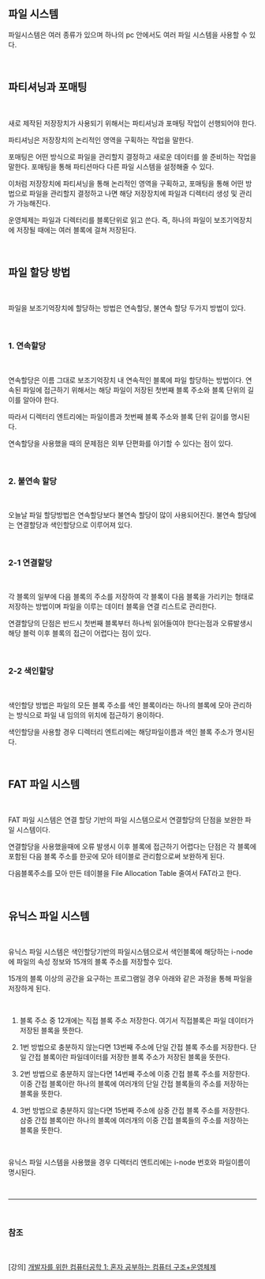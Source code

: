 ## 파일 시스템

파일시스템은 여러 종류가 있으며 하나의 pc 안에서도 여러 파일 시스템을 사용할 수 있다.

<br>

## 파티셔닝과 포매팅

<br>

새로 제작된 저장장치가 사용되기 위해서는 파티셔닝과 포매팅 작업이 선행되어야 한다.

파티셔닝은 저장장치의 논리적인 영역을 구획하는 작업을 말한다.

포매팅은 어떤 방식으로 파일을 관리할지 결정하고 새로운 데이터를 쓸 준비하는 작업을 말한다. 포매팅을 통해 파티션마다 다른 파일 시스템을 설정해줄 수 있다.

이처럼 저장장치에 파티셔닝을 통해 논리적인 영역을 구획하고, 포매팅을 통해 어떤 방법으로 파일을 관리할지 결정하고 나면 해당 저장장치에 파일과 디렉터리 생성 및 관리가 가능해진다.

운영체제는 파일과 디렉터리를 블록단위로 읽고 쓴다. 즉, 하나의 파일이 보조기억장치에 저장될 때에는 여러 블록에 걸쳐 저장된다.

<br>

## 파일 할당 방법

<br>

파일을 보조기억장치에 할당하는 방법은 연속할당, 불연속 할당 두가지 방법이 있다.

<br>

### 1. 연속할당

<br>

연속할당은 이름 그대로 보조기억장치 내 연속적인 블록에 파일 할당하는 방법이다.
연속된 파일에 접근하기 위해서는 해당 파일이 저장된 첫번째 블록 주소와 블록 단위의 길이를 알아야 한다.

따라서 디렉터리 엔트리에는 파일이름과 첫번째 블록 주소와 블록 단위 길이를 명시된다.

연속할당을 사용했을 때의 문제점은 외부 단편화를 야기할 수 있다는 점이 있다.

<br>

### 2. 불연속 할당

<br>

오늘날 파일 할당방법은 연속할당보다 불연속 할당이 많이 사용되어진다. 불연속 할당에는 연결할당과 색인할당으로 이루어져 있다.

<br>

### 2-1 연결할당

<br>

각 블록의 일부에 다음 블록의 주소를 저장하여 각 블록이 다음 블록을 가리키는 형태로 저장하는 방법이며 파일을 이루는 데이터 블록을 연결 리스트로 관리한다. 

연결할당의 단점은 반드시 첫번째 블록부터 하나씩 읽어들여야 한다는점과 오류발생시 해당 블럭 이후 블록의 접근이 어렵다는 점이 있다.

<br>

### 2-2 색인할당

<br>

색인할당 방법은 파일의 모든 블록 주소를 색인 블록이라는 하나의 블록에 모아 관리하는 방식으로 파일 내 임의의 위치에 접근하기 용이하다.

색인할당을 사용할 경우 디렉터리 엔트리에는 해당파일이름과 색인 블록 주소가 명시된다.

<br>

## FAT 파일 시스템

<br>

FAT 파일 시스템은 연결 할당 기반의 파일 시스템으로서 연결할당의 단점을 보완한 파일 시스템이다. 

연결할당을 사용했을때에 오류 발생시 이후 블록에 접근하기 어렵다는 단점은 각 블록에 포함된 다음 블록 주소를 한곳에 모아 테이블로 관리함으로써 보완하게 된다.

다음블록주소를 모아 만든 테이블을 File Allocation Table 줄여서 FAT라고 한다.

<br>

## 유닉스 파일 시스템

<br>

유닉스 파일 시스템은 색인할당기반의 파일시스템으로서 색인블록에 해당하는 i-node에 파일의 속성 정보와 15개의 블록 주소를 저장할수 있다.

15개의 블록 이상의 공간을 요구하는 프로그램일 경우 아래와 같은 과정을 통해 파일을 저장하게 된다.

<br>

1. 블록 주소 중 12개에는 직접 블록 주소 저장한다. 여기서 직접블록은 파일 데이터가 저장된 블록을 뜻한다.

2. 1번 방법으로 충분하지 않는다면 13번째 주소에 단일 간접 블록 주소를 저장한다. 단일 간접 블록이란 파일데이터를 저장한 블록 주소가 저장된 블록을 뜻한다.

3. 2번 방법으로 충분하지 않는다면 14번째 주소에 이중 간접 블록 주소를 저장한다. 이중 간접 블록이란 하나의 블록에 여러개의 단일 간접 블록들의
주소를 저장하는 블록을 뜻한다.

4. 3번 방법으로 충분하지 않는다면 15번째 주소에 삼중 간접 블록 주소를 저장한다. 삼중 간접 블록이란 하나의 블록에 여러개의 이중 간접 블록들의 주소를 저장하는 블록을 뜻한다.

<br>

유닉스 파일 시스템을 사용했을 경우 디렉터리 엔트리에는 i-node 번호와 파일이름이 명시된다.

<br>

--- 

<br>

### 참조

<br>

[강의] [개발자를 위한 컴퓨터공학 1: 혼자 공부하는 컴퓨터 구조+운영체제](https://www.inflearn.com/course/%ED%98%BC%EC%9E%90-%EA%B3%B5%EB%B6%80%ED%95%98%EB%8A%94-%EC%BB%B4%ED%93%A8%ED%84%B0%EA%B5%AC%EC%A1%B0-%EC%9A%B4%EC%98%81%EC%B2%B4%EC%A0%9C)

